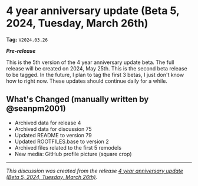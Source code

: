 # 4 year anniversary update (Beta 5, 2024, Tuesday, March 26th)

**Tag:** `V2024.03.26`

***Pre-release***

This is the 5th version of the 4 year anniversary update beta. The full release will be created on 2024, May 25th. This is the second beta release to be tagged. In the future, I plan to tag the first 3 betas, I just don't know how to right now. These updates should continue daily for a while.

## What's Changed (manually written by @seanpm2001)

- Archived data for release 4
- Archived data for discussion 75
- Updated README to version 79
- Updated ROOTFILES.base to version 2
- Archived files related to the first 5 remodels
- New media: GitHub profile picture (square crop)


<hr /><em>This discussion was created from the release <a href='https://github.com/seanpm2001/seanpm2001/releases/tag/V2024.03.26'>4 year anniversary update (Beta 5, 2024, Tuesday, March 26th)</a>.</em>

